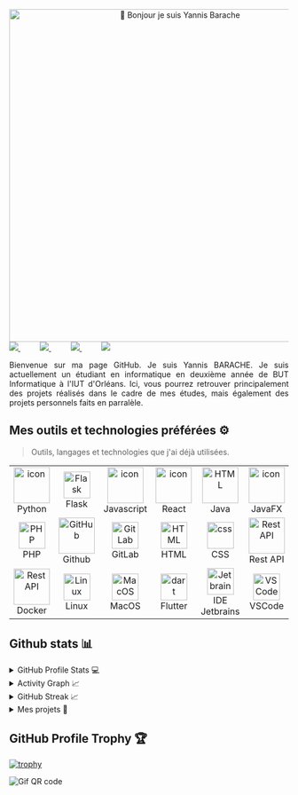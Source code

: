 <div align="center"> 
    <img src="https://github.com/Anmol-Baranwal/Cool-GIFs-For-GitHub/assets/74038190/9be4d344-6782-461a-b5a6-32a07bf7b34e" width="600" alt="👋 Bonjour je suis Yannis Barache" title="👋 Bonjour je suis Yannis Barache"/>
</div>
<div align="justify">
<a href="https://www.instagram.com/yannis_b213/">
<img src="https://img.shields.io/badge/Instagram-%23E4405F.svg?style=for-the-badge&logo=Instagram&logoColor=white">
</a>
 &nbsp;&nbsp;&nbsp;&nbsp;&nbsp;&nbsp;&nbsp;&nbsp;
<a href="https://mail.google.com/mail/u/0/?fs=1&tf=cm&source=mailto&to=yannis.barache1@gmail.com">
<img src="https://img.shields.io/badge/GMAIL-FF0000?style=for-the-badge&logo=GMAIL&logoColor=white">
</a>
&nbsp;&nbsp;&nbsp;&nbsp;&nbsp;&nbsp;&nbsp;&nbsp;
<a href="https://www.dis">
<img src="https://img.shields.io/badge/Discord-%231DA1F2.svg?style=for-the-badge&logo=Discord&logoColor=white">
</a>
&nbsp;&nbsp;&nbsp;&nbsp;&nbsp;&nbsp;&nbsp;&nbsp;
<a href="https://gitlab.com/Ya.nnis">
<img src="https://img.shields.io/badge/gitlab-330F63?style=for-the-badge&logo=gitlab&logoColor=white">
</a>

</div>
<p></p>
<p align="justify">
Bienvenue sur ma page GitHub. Je suis Yannis BARACHE. Je suis actuellement un étudiant en informatique 
en deuxième année de BUT Informatique à l'IUT d'Orléans. 
Ici, vous pourrez retrouver principalement des projets réalisés 
dans le cadre de mes études, mais également des projets personnels faits en parralèle.
</p>

## Mes outils et technologies préférées ⚙️

> Outils, langages et technologies que j'ai déjà utilisées.


<table>
  <tr>
    <td align="center" width="96">
        <img src="https://techstack-generator.vercel.app/python-icon.svg" alt="icon" width="65" height="65" />
      <br>Python
    </td>
    <td align="center" width="96">
        <img src="https://skillicons.dev/icons?i=flask" width="48" height="48" alt="Flask" />
      <br>Flask
    </td>
    <td align="center" width="96">
        <img src="https://techstack-generator.vercel.app/js-icon.svg" alt="icon" width="65" height="65" />
      <br>Javascript
    </td>
    <td align="center" width="96">
        <img src="https://techstack-generator.vercel.app/react-icon.svg" alt="icon" width="65" height="65" />
      <br>React
    </td>
    <td align="center" width="96">
        <img src="https://techstack-generator.vercel.app/java-icon.svg" width="65" height="65" alt="HTML" />
      <br>Java
    </td>
    <td align="center" width="96">
        <img src="https://www.qfs.de/fileadmin/Webdata/logos-icons/JavaFX.png" alt="icon" width="65" height="65" />
      <br>JavaFX
    </td>
    <td align="center" width="96">
        <img src="https://techstack-generator.vercel.app/cpp-icon.svg" alt="icon" width="65" height="65" />
      <br>C++
    </td>
  </tr>
  <tr>
    <td align="center" width="96">
        <img src="https://skillicons.dev/icons?i=php" width="48" height="48" alt="PHP" />
      <br>PHP
    </td>
    <td align="center" width="96">
        <img src="https://techstack-generator.vercel.app/github-icon.svg" width="65" height="65" alt="GitHub" />
      <br>Github
    </td>
    <td align="center"  width="96">
        <img src="https://skillicons.dev/icons?i=gitlab" width="48" height="48" alt="GitLab" />
      <br>GitLab
    </td>
    <td align="center"  width="96">
        <img src="https://skillicons.dev/icons?i=html" width="48" height="48" alt="HTML" />
      <br>HTML
    </td>
    <td align="center" width="96">
        <img src="https://skillicons.dev/icons?i=css" width="48" height="48" alt="css" />
      <br>CSS
    </td>
    <td align="center" width="96">
        <img src="https://techstack-generator.vercel.app/restapi-icon.svg" width="65" height="65" alt="Rest API" />
      <br>Rest API
    </td>
    <td align="center" width="96">
            <img src="https://techstack-generator.vercel.app/mysql-icon.svg" width="65" height="65" alt="MySQL" />
        <br>MySQL
    </td>
  </tr>
   <tr>
    <td align="center" width="96">
        <img src="https://techstack-generator.vercel.app/docker-icon.svg" width="65" height="65" alt="Rest API" />
      <br>Docker
    </td>
    <td align="center" width="96">
        <img src="https://skillicons.dev/icons?i=linux" width="48" height="48" alt="Linux" />
      <br>Linux
    </td>
    <td align="center" width="96">
        <img src="https://user-images.githubusercontent.com/74038190/212281780-0afd9616-8310-46e9-a898-c4f5269f1387.gif" width="48" height="48" alt="MacOS" />
      <br>MacOS
    </td>
    <td align="center" width="96">
        <img src="https://skillicons.dev/icons?i=flutter" width="48" height="48" alt="dart" />
      <br>Flutter
    </td>
    <td align="center" width="96">
        <img src="https://github-production-user-asset-6210df.s3.amazonaws.com/74038190/238200437-de038172-e903-4951-926c-755878deb0b4.gif?X-Amz-Algorithm=AWS4-HMAC-SHA256&X-Amz-Credential=AKIAVCODYLSA53PQK4ZA%2F20240219%2Fus-east-1%2Fs3%2Faws4_request&X-Amz-Date=20240219T015657Z&X-Amz-Expires=300&X-Amz-Signature=512e45f3114fdafd6aa3f0973ef28501b3404df667b3ad029e2c7bdec75e1677&X-Amz-SignedHeaders=host&actor_id=112858061&key_id=0&repo_id=588181932" width="48" height="48" alt="Jetbrains" />
        <br> IDE Jetbrains
    </td>
    <td align="center" width="96">
        <img src="https://skillicons.dev/icons?i=vscode" width="48" height="48" alt="VSCode" />
      <br>VSCode
    </td>
    <td align="center" width="96">
        <img src="https://skillicons.dev/icons?i=bash" width="48" height="48" alt="Bash" />
      <br>Bash
    </td>
    </tr>
 <tr>
 </tr>
</table>

## Github stats 📊

<details>
  <summary>GitHub Profile Stats 💻</summary>
  <br/>
    <a href="https://github.com/anuraghazra/github-readme-stats"><img alt="rzashakeri's Github Stats" src="https://github-readme-stats.vercel.app/api/?username=Yannis-barache&show_icons=true&count_private=true&theme=default&hide_border=true&bg_color=fff&title_color=00E676&icon_color=00E676" height="192px"/></a>
  <a href="https://github.com/anuraghazra/github-readme-stats"><img alt="rzashakeri's Top Languages" src="https://github-readme-stats.vercel.app/api/top-langs/?username=Yannis-barache&langs_count=8&layout=compact&theme=default&hide_border=true&bg_color=fff&title_color=000&icon_color=000&hide=Jupyter%20Notebook" height="192px"/></a>
  <br/>
</details>

<details>
  <summary>Activity Graph 📈</summary>
  <br/>

[![Ashutosh's github activity graph](https://github-readme-activity-graph.vercel.app/graph?username=Yannis-barache&bg_color=ffffff&color=000000&line=04e61b&point=403d3d&area=true&hide_border=true)](https://github.com/ashutosh00710/github-readme-activity-graph)

</details>

<details>
  <summary>GitHub Streak 📈</summary>
  <br/>
  <img src="https://github-readme-streak-stats.herokuapp.com/?user=Yannis-barache">
  <br/>
  <br/>
</details>

<details>
  <summary>Mes projets 📌</summary>
  <br/>
  <a href="https://github.com/rzashakeri/Lorem-Farsi">
  <img align="center" src="https://github-readme-stats.vercel.app/api/pin/?username=rzashakeri&repo=Lorem-Farsi&theme=default" />
</a>
  <br/>
  <br/>

   <a href="https://github.com/rzashakeri/Happier">
  <img align="center" src="https://github-readme-stats.vercel.app/api/pin/?username=rzashakeri&repo=Happier&theme=default" />
</a>
  <br/>
  <br/>

   <a href="https://github.com/rzashakeri/telegram-bot-template">
  <img align="center" src="https://github-readme-stats.vercel.app/api/pin/?username=rzashakeri&repo=telegram-bot-template&theme=default" />
 </a>


   <br/>
  <br/>

   <a href="https://github.com/rzashakeri/personal-site">
  <img align="center" src="https://github-readme-stats.vercel.app/api/pin/?username=rzashakeri&repo=personal-site&theme=default" />
 </a>

</details>




## GitHub Profile Trophy 🏆

[![trophy](https://github-profile-trophy.vercel.app/?username=Yannis-barache&row=1&margin-w=40)](https://github.com/ryo-ma/github-profile-trophy)

![Gif QR code](https://user-images.githubusercontent.com/74038190/215283417-55c9fe42-d47b-4b51-94d1-cfc135280cbd.gif)
